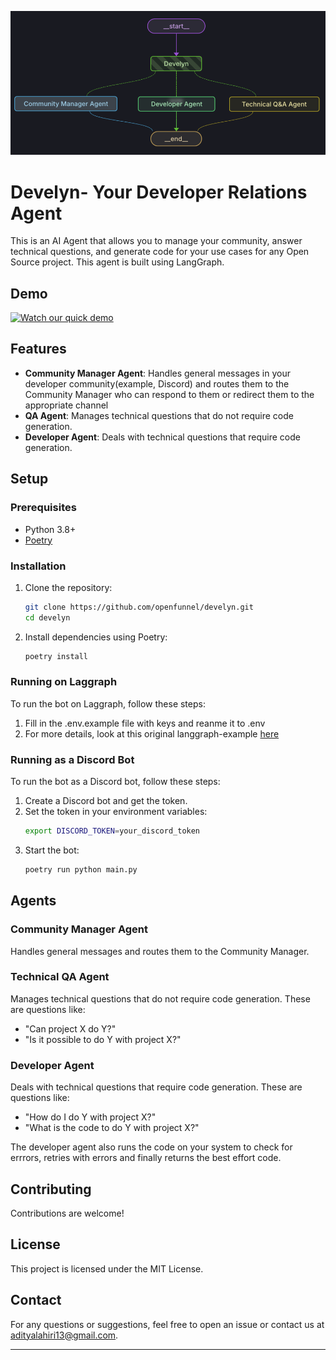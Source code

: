 

![](static/develyn_graph.png)

# Develyn- Your Developer Relations Agent

This is an AI Agent that allows you to manage your community, answer technical questions, and generate code for your use cases for any Open Source project. This agent is built using  LangGraph.

## Demo
[![Watch our quick demo](https://cdn.loom.com/sessions/thumbnails/d9aa2fc7257e42c7ab26db018634b16c-2d8dc11d336f446d-full-play.gif)](https://www.loom.com/share/d9aa2fc7257e42c7ab26db018634b16c)


## Features

- **Community Manager Agent**: Handles general messages in your developer community(example, Discord) and routes them to the Community Manager who can respond to them or redirect them to the appropriate channel
- **QA Agent**: Manages technical questions that do not require code generation.
- **Developer Agent**: Deals with technical questions that require code generation.

## Setup

### Prerequisites

- Python 3.8+
- [Poetry](https://python-poetry.org/)

### Installation

1. Clone the repository:
    ```sh
    git clone https://github.com/openfunnel/develyn.git
    cd develyn
    ```

2. Install dependencies using Poetry:
    ```sh
    poetry install
    ```

### Running on Laggraph

To run the bot on Laggraph, follow these steps:

1. Fill in the .env.example file with keys and reanme it to .env
2. For more details, look at this original langgraph-example [here](https://github.com/langchain-ai/langgraph-studio)

### Running as a Discord Bot

To run the bot as a Discord bot, follow these steps:

1. Create a Discord bot and get the token.
2. Set the token in your environment variables:
    ```sh
    export DISCORD_TOKEN=your_discord_token
    ```
3. Start the bot:
    ```sh
    poetry run python main.py
    ```

## Agents

### Community Manager Agent

Handles general messages and routes them to the Community Manager.

### Technical QA Agent

Manages technical questions that do not require code generation. These are questions like:
- "Can project X do Y?"
- "Is it possible to do Y with project X?"

### Developer Agent

Deals with technical questions that require code generation. These are questions like:
- "How do I do Y with project X?"
- "What is the code to do Y with project X?"

The developer agent also runs the code on your system to check for errrors, retries with errors and finally returns the best effort code.

## Contributing

Contributions are welcome!

## License

This project is licensed under the MIT License.

## Contact

For any questions or suggestions, feel free to open an issue or contact us at [adityalahiri13@gmail.com](mailto:adityalahiri13@gmail.com).

---